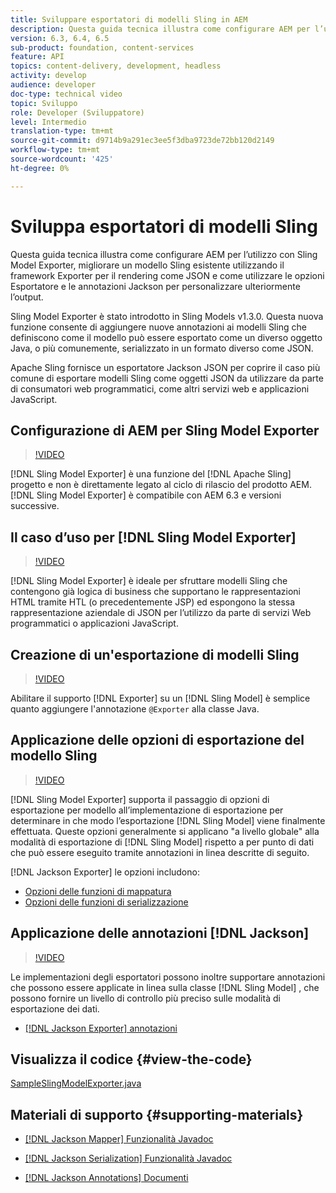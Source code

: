 ```yaml
---
title: Sviluppare esportatori di modelli Sling in AEM
description: Questa guida tecnica illustra come configurare AEM per l’utilizzo con Sling Model Exporter, migliorare un modello Sling esistente utilizzando il framework Exporter per il rendering come JSON e come utilizzare le opzioni Esportatore e le annotazioni Jackson per personalizzare ulteriormente l’output.
version: 6.3, 6.4, 6.5
sub-product: foundation, content-services
feature: API
topics: content-delivery, development, headless
activity: develop
audience: developer
doc-type: technical video
topic: Sviluppo
role: Developer (Sviluppatore)
level: Intermedio
translation-type: tm+mt
source-git-commit: d9714b9a291ec3ee5f3dba9723de72bb120d2149
workflow-type: tm+mt
source-wordcount: '425'
ht-degree: 0%

---
```



# Sviluppa esportatori di modelli Sling

Questa guida tecnica illustra come configurare AEM per l’utilizzo con Sling Model Exporter, migliorare un modello Sling esistente utilizzando il framework Exporter per il rendering come JSON e come utilizzare le opzioni Esportatore e le annotazioni Jackson per personalizzare ulteriormente l’output.

Sling Model Exporter è stato introdotto in Sling Models v1.3.0. Questa nuova funzione consente di aggiungere nuove annotazioni ai modelli Sling che definiscono come il modello può essere esportato come un diverso oggetto Java, o più comunemente, serializzato in un formato diverso come JSON.

Apache Sling fornisce un esportatore Jackson JSON per coprire il caso più comune di esportare modelli Sling come oggetti JSON da utilizzare da parte di consumatori web programmatici, come altri servizi web e applicazioni JavaScript.

## Configurazione di AEM per Sling Model Exporter

>[!VIDEO](https://video.tv.adobe.com/v/16862/?quality=12&learn=on)

[!DNL Sling Model Exporter] è una funzione del  [!DNL Apache Sling] progetto e non è direttamente legato al ciclo di rilascio del prodotto AEM. [!DNL Sling Model Exporter] è compatibile con AEM 6.3 e versioni successive.

## Il caso d’uso per [!DNL Sling Model Exporter]

>[!VIDEO](https://video.tv.adobe.com/v/16863/?quality=12&learn=on)

[!DNL Sling Model Exporter] è ideale per sfruttare modelli Sling che contengono già logica di business che supportano le rappresentazioni HTML tramite HTL (o precedentemente JSP) ed espongono la stessa rappresentazione aziendale di JSON per l’utilizzo da parte di servizi Web programmatici o applicazioni JavaScript.

## Creazione di un&#39;esportazione di modelli Sling

>[!VIDEO](https://video.tv.adobe.com/v/16864/?quality=12&learn=on)

Abilitare il supporto [!DNL Exporter] su un [!DNL Sling Model] è semplice quanto aggiungere l&#39;annotazione `@Exporter` alla classe Java.

## Applicazione delle opzioni di esportazione del modello Sling

>[!VIDEO](https://video.tv.adobe.com/v/16865/?quality=12&learn=on)

[!DNL Sling Model Exporter] supporta il passaggio di opzioni di esportazione per modello all’implementazione di esportazione per determinare in che modo l’esportazione  [!DNL Sling Model] viene finalmente effettuata. Queste opzioni generalmente si applicano &quot;a livello globale&quot; alla modalità di esportazione di [!DNL Sling Model] rispetto a per punto di dati che può essere eseguito tramite annotazioni in linea descritte di seguito.

[!DNL Jackson Exporter] le opzioni includono:

* [Opzioni delle funzioni di mappatura](https://static.javadoc.io/com.fasterxml.jackson.core/jackson-databind/2.8.5/com/fasterxml/jackson/databind/MapperFeature.html)
* [Opzioni delle funzioni di serializzazione](https://static.javadoc.io/com.fasterxml.jackson.core/jackson-databind/2.8.5/com/fasterxml/jackson/databind/SerializationFeature.html)

## Applicazione delle annotazioni [!DNL Jackson]

>[!VIDEO](https://video.tv.adobe.com/v/16866/?quality=12&learn=on)

Le implementazioni degli esportatori possono inoltre supportare annotazioni che possono essere applicate in linea sulla classe [!DNL Sling Model] , che possono fornire un livello di controllo più preciso sulle modalità di esportazione dei dati.

* [[!DNL Jackson Exporter] annotazioni](https://github.com/FasterXML/jackson-annotations/wiki/Jackson-Annotations)

## Visualizza il codice {#view-the-code}

[SampleSlingModelExporter.java](https://github.com/Adobe-Consulting-Services/acs-aem-samples/blob/master/core/src/main/java/com/adobe/acs/samples/models/SampleSlingModelExporter.java)

## Materiali di supporto {#supporting-materials}

* [[!DNL Jackson Mapper] Funzionalità Javadoc](https://static.javadoc.io/com.fasterxml.jackson.core/jackson-databind/2.8.5/com/fasterxml/jackson/databind/MapperFeature.html)
* [[!DNL Jackson Serialization] Funzionalità Javadoc](https://static.javadoc.io/com.fasterxml.jackson.core/jackson-databind/2.8.5/com/fasterxml/jackson/databind/SerializationFeature.html)

* [[!DNL Jackson Annotations] Documenti](https://github.com/FasterXML/jackson-annotations/wiki/Jackson-Annotations)
